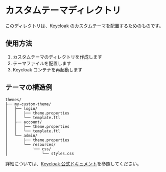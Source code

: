 # カスタムテーマディレクトリ

このディレクトリは、Keycloak のカスタムテーマを配置するためのものです。

## 使用方法

1. カスタムテーマのディレクトリを作成します
2. テーマファイルを配置します
3. Keycloak コンテナを再起動します

## テーマの構造例

```
themes/
├── my-custom-theme/
│   ├── login/
│   │   ├── theme.properties
│   │   └── template.ftl
│   ├── account/
│   │   ├── theme.properties
│   │   └── template.ftl
│   └── admin/
│       ├── theme.properties
│       └── resources/
│           └── css/
│               └── styles.css
```

詳細については、[Keycloak 公式ドキュメント](https://www.keycloak.org/docs/latest/server_development/#_themes)を参照してください。
